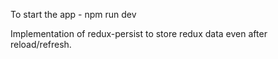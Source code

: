 To start the app - npm run dev

Implementation of redux-persist to store redux data even after reload/refresh.
